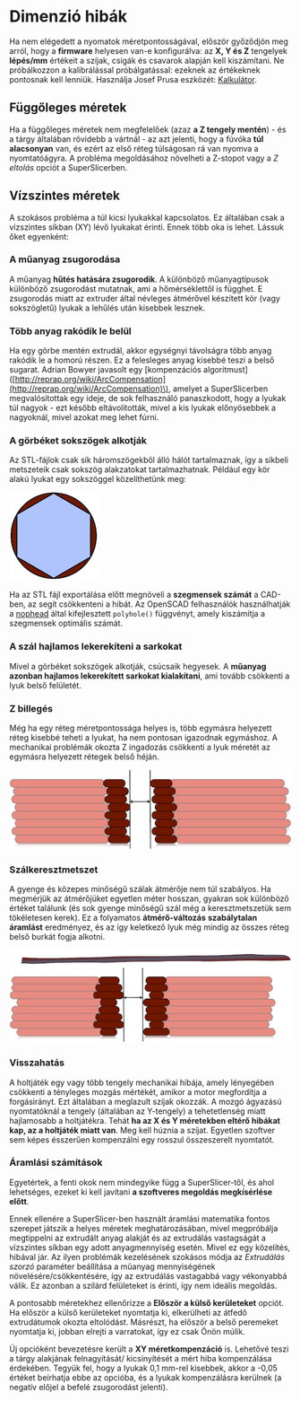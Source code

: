 # Dimenzió hibák

Ha nem elégedett a nyomatok méretpontosságával, először győződjön meg arról, hogy a **firmware** helyesen van-e konfigurálva: az **X, Y és Z** tengelyek **lépés/mm** értékeit a szíjak, csigák és csavarok alapján kell kiszámítani. Ne próbálkozzon a kalibrálással próbálgatással: ezeknek az értékeknek pontosnak kell lenniük. Használja Josef Prusa eszközét: [Kalkulátor](http://calculator.josefprusa.cz).

## Függőleges méretek

Ha a függőleges méretek nem megfelelőek \(azaz **a Z tengely mentén**\) - és a tárgy általában rövidebb a vártnál - az azt jelenti, hogy a fúvóka **túl alacsonyan** van, és ezért az első réteg túlságosan rá van nyomva a nyomtatóágyra. A probléma megoldásához növelheti a Z-stopot vagy a _Z eltolás_ opciót a SuperSlicerben.

## Vízszintes méretek

A szokásos probléma a túl kicsi lyukakkal kapcsolatos. Ez általában csak a vízszintes síkban \(XY\) lévő lyukakat érinti. Ennek több oka is lehet. Lássuk őket egyenként:

### A műanyag zsugorodása

A műanyag **hűtés hatására zsugorodik**. A különböző műanyagtípusok különböző zsugorodást mutatnak, ami a hőmérséklettől is függhet. E zsugorodás miatt az extruder által névleges átmérővel készített kör \(vagy sokszögletű\) lyukak a lehűlés után kisebbek lesznek.

### Több anyag rakódik le belül

Ha egy görbe mentén extrudál, akkor egységnyi távolságra több anyag rakódik le a homorú részen. Ez a felesleges anyag kisebbé teszi a belső sugarat. Adrian Bowyer javasolt egy \[kompenzációs algoritmust\] \([http://reprap.org/wiki/ArcCompensation](http://reprap.org/wiki/ArcCompensation)\), amelyet a SuperSlicerben megvalósítottak egy ideje, de sok felhasználó panaszkodott, hogy a lyukak túl nagyok - ezt később eltávolították, mivel a kis lyukak előnyösebbek a nagyoknál, mivel azokat meg lehet fúrni.

### A görbéket sokszögek alkotják

Az STL-fájlok csak sík háromszögekből álló hálót tartalmaznak, így a síkbeli metszeteik csak sokszög alakzatokat tartalmazhatnak. Például egy kör alakú lyukat egy sokszöggel közelíthetünk meg:

![](../.gitbook/assets/dimension-errors_001.png)

Ha az STL fájl exportálása előtt megnöveli a **szegmensek számát** a CAD-ben, az segít csökkenteni a hibát. Az OpenSCAD felhasználók használhatják a [nophead](http://hydraraptor.blogspot.it/2011/02/polyholes.html) által kifejlesztett `polyhole()` függvényt, amely kiszámítja a szegmensek optimális számát.

### A szál hajlamos lekerekíteni a sarkokat

Mivel a görbéket sokszögek alkotják, csúcsaik hegyesek. A **műanyag azonban hajlamos lekerekített sarkokat kialakítani**, ami tovább csökkenti a lyuk belső felületét.

### Z billegés

Még ha egy réteg méretpontossága helyes is, több egymásra helyezett réteg kisebbé teheti a lyukat, ha nem pontosan igazodnak egymáshoz. A mechanikai problémák okozta Z ingadozás csökkenti a lyuk méretét az egymásra helyezett rétegek belső héján.

![](../.gitbook/assets/dimension-errors_002.png)

### Szálkeresztmetszet

A gyenge és közepes minőségű szálak átmérője nem túl szabályos. Ha megmérjük az átmérőjüket egyetlen méter hosszan, gyakran sok különböző értéket találunk \(és sok gyenge minőségű szál még a keresztmetszetük sem tökéletesen kerek\). Ez a folyamatos **átmérő-változás** **szabálytalan áramlást** eredményez, és az így keletkező lyuk még mindig az összes réteg belső burkát fogja alkotni.

![](../.gitbook/assets/dimension-errors_003.png)

### Visszahatás

A holtjáték egy vagy több tengely mechanikai hibája, amely lényegében csökkenti a tényleges mozgás mértékét, amikor a motor megfordítja a forgásirányt. Ezt általában a meglazult szíjak okozzák. A mozgó ágyazású nyomtatóknál a tengely \(általában az Y-tengely\) a tehetetlenség miatt hajlamosabb a holtjátékra. Tehát **ha az X és Y méretekben eltérő hibákat kap, az a holtjáték miatt van**. Meg kell húznia a szíjat. Egyetlen szoftver sem képes ésszerűen kompenzálni egy rosszul összeszerelt nyomtatót.

### Áramlási számítások

Egyetértek, a fenti okok nem mindegyike függ a SuperSlicer-től, és ahol lehetséges, ezeket ki kell javítani **a szoftveres megoldás megkísérlése előtt**.

Ennek ellenére a SuperSlicer-ben használt áramlási matematika fontos szerepet játszik a helyes méretek meghatározásában, mivel megpróbálja megtippelni az extrudált anyag alakját és az extrudálás vastagságát a vízszintes síkban egy adott anyagmennyiség esetén. Mivel ez egy közelítés, hibával jár. Az ilyen problémák kezelésének szokásos módja az _Extrudálás szorzó_ paraméter beállítása a műanyag mennyiségének növelésére/csökkentésére, így az extrudálás vastagabbá vagy vékonyabbá válik. Ez azonban a szilárd felületeket is érinti, így nem ideális megoldás.

A pontosabb méretekhez ellenőrizze a **Először a külső kerületeket** opciót. Ha először a külső kerületeket nyomtatja ki, elkerülheti az átfedő extrudátumok okozta eltolódást. Másrészt, ha először a belső peremeket nyomtatja ki, jobban elrejti a varratokat, így ez csak Önön múlik.

Új opcióként bevezetésre került a **XY méretkompenzáció** is. Lehetővé teszi a tárgy alakjának felnagyítását/ kicsinyítését a mért hiba kompenzálása érdekében. Tegyük fel, hogy a lyukak 0,1 mm-rel kisebbek, akkor a -0,05 értéket beírhatja ebbe az opcióba, és a lyukak kompenzálásra kerülnek \(a negatív előjel a befelé zsugorodást jelenti\).

